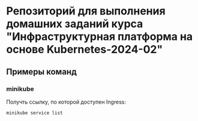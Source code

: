 # Репозиторий для выполнения домашних заданий курса "Инфраструктурная платформа на основе Kubernetes-2024-02" 

## Примеры команд

### minikube

Получть ссылку, по которой доступен Ingress:
```bash
minikube service list
```
